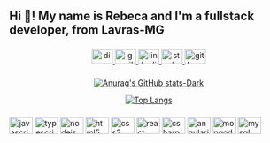 <h2 align="left">Hi 👋! My name is Rebeca and I'm a fullstack developer, from Lavras-MG</h2>

###

<div align="center">
  <a href="rebecanonato89" target="_blank">
    <img src="https://raw.githubusercontent.com/maurodesouza/profile-readme-generator/master/src/assets/icons/social/discord/default.svg" width="38" height="26" alt="discord logo"  />
  </a>
  <a href="rebecanonato89@gmail.com" target="_blank">
    <img src="https://raw.githubusercontent.com/maurodesouza/profile-readme-generator/master/src/assets/icons/social/gmail/default.svg" width="38" height="26" alt="gmail logo"  />
  </a>
  <a href="https://www.linkedin.com/in/rebecanonato89/" target="_blank">
    <img src="https://raw.githubusercontent.com/maurodesouza/profile-readme-generator/master/src/assets/icons/social/linkedin/default.svg" width="38" height="26" alt="linkedin logo"  />
  </a>
  <a href="https://pt.stackoverflow.com/users/81283/rebeca-nonato" target="_blank">
    <img src="https://raw.githubusercontent.com/maurodesouza/profile-readme-generator/master/src/assets/icons/social/stackoverflow/default.svg" width="38" height="26" alt="stackoverflow logo"  />
  </a>
  <a href="https://github.com/BAY-EFRUT" target="_blank">
    <img src="https://cdn-icons-png.flaticon.com/512/2111/2111432.png" width="38" height="26" alt="git logo"  />
  </a>
</div>

###

###

<div align="center">
  <span>
    
  [![Anurag's GitHub stats-Dark](https://github-readme-stats.vercel.app/api?username=rebecanonato89&show_icons=true&theme=dark#gh-dark-mode-only)](https://github.com/rebecanonato89/github-readme-stats#gh-dark-mode-only)
  
  [![Top Langs](https://github-readme-stats.vercel.app/api/top-langs/?username=rebecanonato89)](https://github.com/rebecanonato89/github-readme-stats)
    
  </span>
</div>

###


###

<div align="left">
  <img src="https://cdn.jsdelivr.net/gh/devicons/devicon/icons/javascript/javascript-original.svg" height="30" width="42" alt="javascript logo"  />
  <img src="https://cdn.jsdelivr.net/gh/devicons/devicon/icons/typescript/typescript-plain.svg" height="30" width="42" alt="typescript logo"  />
  <img src="https://cdn.jsdelivr.net/gh/devicons/devicon/icons/nodejs/nodejs-original.svg" height="30" width="42" alt="nodejs logo"  />
  <img src="https://cdn.jsdelivr.net/gh/devicons/devicon/icons/html5/html5-original.svg" height="30" width="42" alt="html5 logo"  />
  <img src="https://cdn.jsdelivr.net/gh/devicons/devicon/icons/css3/css3-original.svg" height="30" width="42" alt="css3 logo"  />
  <img src="https://cdn.jsdelivr.net/gh/devicons/devicon/icons/react/react-original.svg" height="30" width="42" alt="react logo"  />
  <img src="https://cdn.jsdelivr.net/gh/devicons/devicon/icons/csharp/csharp-original.svg" height="30" width="42" alt="csharp logo"  />
  <img src="https://cdn.jsdelivr.net/gh/devicons/devicon/icons/angularjs/angularjs-original.svg" height="30" width="42" alt="angularjs logo"  />
  <img src="https://cdn.jsdelivr.net/gh/devicons/devicon/icons/mongodb/mongodb-original.svg" height="30" width="42" alt="mongodb logo"  />
  <img src="https://cdn.jsdelivr.net/gh/devicons/devicon/icons/mysql/mysql-original.svg" height="30" width="42" alt="mysql logo"  />
</div>

###




